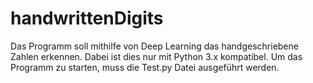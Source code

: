 # handwrittenDigits

Das Programm soll mithilfe von Deep Learning das handgeschriebene Zahlen erkennen.
Dabei ist dies nur mit Python 3.x kompatibel. Um das Programm zu starten, muss die
Test.py Datei ausgeführt werden.
